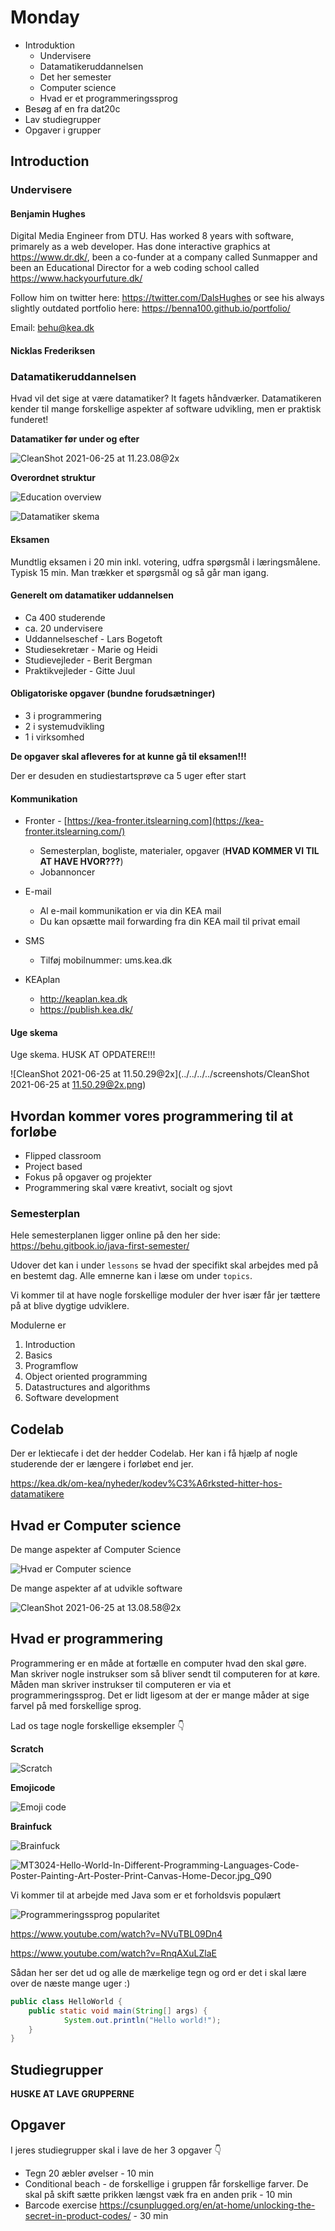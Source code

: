# Monday

- Introduktion
  - Undervisere
  - Datamatikeruddannelsen
  - Det her semester
  - Computer science
  - Hvad er et programmeringssprog
- Besøg af en fra dat20c
- Lav studiegrupper
- Opgaver i grupper



## Introduction



### Undervisere

#### Benjamin Hughes

Digital Media Engineer from DTU. Has worked 8 years with software, primarely as a web developer. Has done interactive graphics at https://www.dr.dk/, been a co-funder at a company called Sunmapper and been an Educational Director for a web coding school called https://www.hackyourfuture.dk/

Follow him on twitter here: https://twitter.com/DalsHughes or see his always slightly outdated portfolio here: https://benna100.github.io/portfolio/

Email: behu@kea.dk



#### Nicklas Frederiksen



### Datamatikeruddannelsen

Hvad vil det sige at være datamatiker? It fagets håndværker. Datamatikeren kender til mange forskellige aspekter af software udvikling, men er praktisk funderet!



**Datamatiker før under og efter**

![CleanShot 2021-06-25 at 11.23.08@2x](../../assets/datamatiker-uddannelsen.png)



**Overordnet struktur**

![Education overview](../../assets/uddannelses-overblik.png)



![Datamatiker skema](../../assets/datamatiker-skema.png)



#### Eksamen

Mundtlig eksamen i 20 min inkl. votering, udfra spørgsmål i læringsmålene. Typisk 15 min. Man trækker et spørgsmål og så går man igang. 



#### Generelt om datamatiker uddannelsen

- Ca 400 studerende
- ca. 20 undervisere
- Uddannelseschef - Lars Bogetoft
- Studiesekretær - Marie og Heidi
- Studievejleder - Berit Bergman
- Praktikvejleder - Gitte Juul



#### Obligatoriske opgaver (bundne forudsætninger)

- 3 i programmering
- 2 i systemudvikling
- 1 i virksomhed

**De opgaver skal afleveres for at kunne gå til eksamen!!!**

Der er desuden en studiestartsprøve ca 5 uger efter start



#### Kommunikation

- Fronter - [https://kea-fronter.itslearning.com](https://kea-fronter.itslearning.com/)
  - Semesterplan, bogliste, materialer, opgaver (**HVAD KOMMER VI TIL AT HAVE HVOR???**)
  - Jobannoncer



- E-mail 
  - Al e-mail kommunikation er via din KEA mail
  - Du kan opsætte mail forwarding fra din KEA mail til privat email



- SMS

  - Tilføj mobilnummer: ums.kea.dk

  

- KEAplan 

  - http://keaplan.kea.dk
  - https://publish.kea.dk/



#### Uge skema

Uge skema. HUSK AT OPDATERE!!!

![CleanShot 2021-06-25 at 11.50.29@2x](../../../../screenshots/CleanShot 2021-06-25 at 11.50.29@2x.png)



## Hvordan kommer vores programmering til at forløbe

- Flipped classroom
- Project based
- Fokus på opgaver og projekter
- Programmering skal være kreativt, socialt og sjovt



### Semesterplan

Hele semesterplanen ligger online på den her side: https://behu.gitbook.io/java-first-semester/

Udover det kan i under `lessons` se hvad der specifikt skal arbejdes med på en bestemt dag.  Alle emnerne kan i læse om under `topics`. 

Vi kommer til at have nogle forskellige moduler der hver især får jer tættere på at blive dygtige udviklere. 

Modulerne er

1. Introduction
2. Basics
3. Programflow
4. Object oriented programming
5. Datastructures and algorithms
6. Software development



## Codelab

Der er lektiecafe i det der hedder Codelab. Her kan i få hjælp af nogle studerende der er længere i forløbet end jer. 

https://kea.dk/om-kea/nyheder/kodev%C3%A6rksted-hitter-hos-datamatikere





## Hvad er Computer science

De mange aspekter af Computer Science

![Hvad er Computer science](../../assets/what-is-cs.png)



De mange aspekter af at udvikle software

![CleanShot 2021-06-25 at 13.08.58@2x](../../assets/software-development.png)



## Hvad er programmering

Programmering er en måde at fortælle en computer hvad den skal gøre. Man skriver nogle instrukser som så bliver sendt til computeren for at køre. Måden man skriver instrukser til computeren er via et programmeringssprog. Det er lidt ligesom at der er mange måder at sige farvel på med forskellige sprog. 



Lad os tage nogle forskellige eksempler 👇

**Scratch**

![Scratch](../../assets/scratch.png)



**Emojicode**

![Emoji code](../../assets/emoji-code.png)



**Brainfuck**

![Brainfuck](../../assets/brainfuck.png)



![MT3024-Hello-World-In-Different-Programming-Languages-Code-Poster-Painting-Art-Poster-Print-Canvas-Home-Decor.jpg_Q90](../../assets/hello-world.png)



Vi kommer til at arbejde med Java som er et forholdsvis populært

![Programmeringssprog popularitet](../../assets/programming-languages-popularity.png)

https://www.youtube.com/watch?v=NVuTBL09Dn4

https://www.youtube.com/watch?v=RnqAXuLZlaE



Sådan her ser det ud og alle de mærkelige tegn og ord er det i skal lære over de næste mange uger :)

```java
public class HelloWorld {
    public static void main(String[] args) {
    		System.out.println("Hello world!");
    }
}
```





## Studiegrupper

**HUSKE AT LAVE GRUPPERNE**



## Opgaver

I jeres studiegrupper skal i lave de her 3 opgaver 👇

- Tegn 20 æbler øvelser - 10 min
- Conditional beach - de forskellige i gruppen får forskellige farver. De skal på skift sætte prikken længst væk fra en anden prik - 10 min
- Barcode exercise https://csunplugged.org/en/at-home/unlocking-the-secret-in-product-codes/ - 30 min
